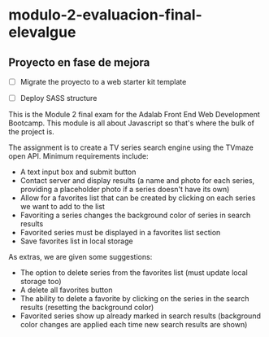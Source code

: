 # modulo-2-evaluacion-final-elevalgue
## Proyecto en fase de mejora


- [ ] Migrate the proyecto to a web starter kit template
- [ ] Deploy SASS structure


This is the Module 2 final exam for the Adalab Front End Web Development Bootcamp. This module is all about Javascript so that's where the bulk of the project is.

The assignment is to create a TV series search engine using the TVmaze open API. Minimum requirements include:

- A text input box and submit button
- Contact server and display results (a name and photo for each series, providing a placeholder photo if a series doesn't have its own)
- Allow for a favorites list that can be created by clicking on each series we want to add to the list
- Favoriting a series changes the background color of series in search results
- Favorited series must be displayed in a favorites list section
- Save favorites list in local storage

As extras, we are given some suggestions:

- The option to delete series from the favorites list (must update local storage too)
- A delete all favorites button
- The ability to delete a favorite by clicking on the series in the search results (resetting the background color)
- Favorited series show up already marked in search results (background color changes are applied each time new search results are shown)

